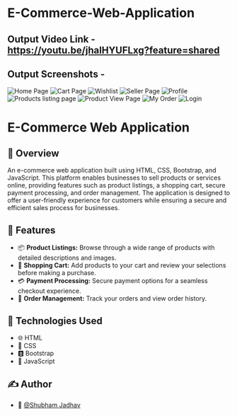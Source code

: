 # E-Commerce-Web-Application
## Output Video Link - https://youtu.be/jhaIHYUFLxg?feature=shared
## Output Screenshots -

![Home Page](https://github.com/shubhamj-26/E-Commerce-Web-Application/assets/129495808/46983a92-3b2a-4562-8208-fa2040ad467f)
![Cart Page](https://github.com/shubhamj-26/E-Commerce-Web-Application/assets/129495808/40be2778-c3c5-4a23-b6a4-939c29eaada4)
![Wishlist](https://github.com/shubhamj-26/E-Commerce-Web-Application/assets/129495808/6ba32c16-74c2-4410-b1db-26a19e1bf992)
![Seller Page](https://github.com/shubhamj-26/E-Commerce-Web-Application/assets/129495808/d6377872-aa3b-48c1-a35f-7d95bf7527c9)
![Profile](https://github.com/shubhamj-26/E-Commerce-Web-Application/assets/129495808/4783c504-472f-4079-82b8-e6e5ed3e731e)
![Products listing page](https://github.com/shubhamj-26/E-Commerce-Web-Application/assets/129495808/b5a4520b-ae4d-48f2-b6bb-41d1e59ad0a5)
![Product View Page](https://github.com/shubhamj-26/E-Commerce-Web-Application/assets/129495808/3935dfb0-c836-496c-be26-40a736af0f50)
![My Order](https://github.com/shubhamj-26/E-Commerce-Web-Application/assets/129495808/109866ec-ccf6-4c56-ab65-582014e8cb10)
![Login](https://github.com/shubhamj-26/E-Commerce-Web-Application/assets/129495808/dfaf4108-6fd0-47c9-8cd1-bb9ea5a19792)

# E-Commerce Web Application

## 🧐 Overview

An e-commerce web application built using HTML, CSS, Bootstrap, and JavaScript. This platform enables businesses to sell products or services online, providing features such as product listings, a shopping cart, secure payment processing, and order management. The application is designed to offer a user-friendly experience for customers while ensuring a secure and efficient sales process for businesses.

## 🏁 Features

- 📦 **Product Listings:** Browse through a wide range of products with detailed descriptions and images.
- 🛒 **Shopping Cart:** Add products to your cart and review your selections before making a purchase.
- 💳 **Payment Processing:** Secure payment options for a seamless checkout experience.
- 📑 **Order Management:** Track your orders and view order history.

## 🔧 Technologies Used

- 🌐 HTML
- 🎨 CSS
- 🅱️ Bootstrap
- 🚀 JavaScript

## ✍️ Author

- 👤 [@Shubham Jadhav](https://github.com/pranavjadhavps)

